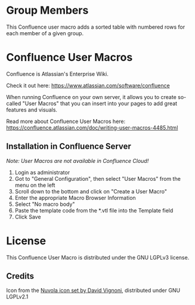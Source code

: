 # Group Members #
This Confluence user macro adds a sorted table with numbered rows for each member of a given group.

# Confluence User Macros #
Confluence is Atlassian's Enterprise Wiki.

Check it out here: https://www.atlassian.com/software/confluence

When running Confluence on your own server, it allows you to create so-called "User Macros" that you can insert into your pages to add great features and visuals.

Read more about Confluence User Macros here:
https://confluence.atlassian.com/doc/writing-user-macros-4485.html

## Installation in Confluence Server
_Note: User Macros are not available in Confluence Cloud!_

1. Login as administrator
1. Got to "General Configuration", then select "User Macros" from the menu on the left
1. Scroll down to the bottom and click on "Create a User Macro"
1. Enter the appropriate Macro Browser Information
1. Select "No macro body"
1. Paste the template code from the *.vtl file into the Template field
1. Click Save

# License #
This Confluence User Macro is distributed under the GNU LGPLv3 license.

## Credits
Icon from the [Nuvola icon set by David Vignoni](http://www.icon-king.com/projects/nuvola/), distributed under GNU LGPLv2.1
